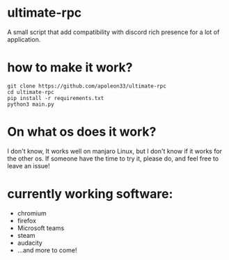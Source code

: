 # ultimate-rpc

A small script that add compatibility with discord rich presence for a lot of application.

# how to make it work?

```
git clone https://github.com/apoleon33/ultimate-rpc
cd ultimate-rpc
pip install -r requirements.txt
python3 main.py
```
# On what os does it work?
I don't know, It works well on manjaro Linux, but I don't know if it works for the other os. If someone have the time to try it, please do, and feel free to leave an issue!

# currently working software:
- chromium
- firefox
- Microsoft teams
- steam
- audacity
- ...and more to come!